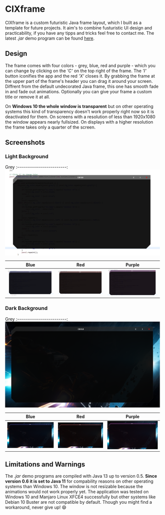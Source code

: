 # CIXframe
 CIXframe is a custom futuristic Java frame layout, which I built as a template for future projects. It aim's to combine fusturistic UI design and practicability, if you have any tipps and tricks feel free to contact me. The latest *.jar* demo program can be found [here](/CIXframe/cix_v0.8.jar).
 
## Design
 The frame comes with four colors - grey, blue, red and purple - which you can change by clicking on the *'C'* on the top right of the frame. The *'I'* button iconifies the app and the  red *'X'* closes it. By grabbing the frame at the upper part of the frame's header you can drag it around your screen. Diffrent from the default undecorated Java frame, this one has smooth fade in and fade out animations. Optionally you can give your frame a custom title or remove it at all.
 
 On **Windows 10 the whole window is transparent** but on other operating systems this kind of transparency doesn't work properly right now so it is deactivated for them. On screens with a resolution of less than 1920x1080 the window appears nearly fullsized. On displays with a higher resolution the frame takes only a quarter of the screen.
 
## Screenshots

### Light Background
 Grey
 :-------------------------:
 ![Grey](/CIXframe/screenshots/cix_v0.8_grey_lightbg.png?raw=true "on Windows 10")
 
 Blue | Red | Purple
 :-------------------------:|:-------------------------:|:-------------------------:
![Blue](/CIXframe/screenshots/cix_v0.8_blue_lightbg.png?raw=true "on Windows 10") | ![Red](/CIXframe/screenshots/cix_v0.8_red_lightbg.png?raw=true "on Windows 10") | ![Purple](/CIXframe/screenshots/cix_v0.8_purple_lightbg.png?raw=true "on Windows 10")
 
### Dark Background
 Grey
 :-------------------------:
 ![Grey](/CIXframe/screenshots/cix_v0.8_grey_darkbg.png?raw=true "on Windows 10")
 
 Blue | Red | Purple
 :-------------------------:|:-------------------------:|:-------------------------:
 ![Blue](/CIXframe/screenshots/cix_v0.8_blue_darkbg.png?raw=true "on Windows 10") | ![Red](/CIXframe/screenshots/cix_v0.8_red_darkbg.png?raw=true "on Windows 10") | ![Purple](/CIXframe/screenshots/cix_v0.8_purple_darkbg.png?raw=true "on Windows 10")
 
## Limitations and Warnings
 The *.jar* demo programs are compiled with Java 13 up to version 0.5. **Since version 0.6 it is set to Java 11** for compability reasons on other operating systems than Windows 10. The window is not resizable because the animations would not work properly yet. The application was tested on Windows 10 and Manjaro Linux XFCE4 successfully but other systems like Debian 10 Buster are not compatible by default. Though you might find a workaround, never give up! :smile:
